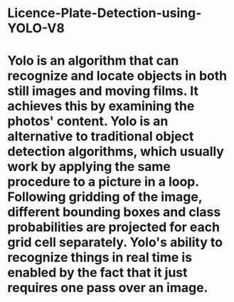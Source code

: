 # Licence-Plate-Detection-using-YOLO-V8

# Yolo is an algorithm that can recognize and locate objects in both still images and moving films. It achieves this by examining the photos' content. Yolo is an alternative to traditional object detection algorithms, which usually work by applying the same procedure to a picture in a loop. Following gridding of the image, different bounding boxes and class probabilities are projected for each grid cell separately. Yolo's ability to recognize things in real time is enabled by the fact that it just requires one pass over an image.
